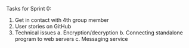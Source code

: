 Tasks for Sprint 0:

1. Get in contact with 4th group member
2. User stories on GitHub
3. Technical issues
  a. Encryption/decryption
  b. Connecting standalone program to web servers
  c. Messaging service
